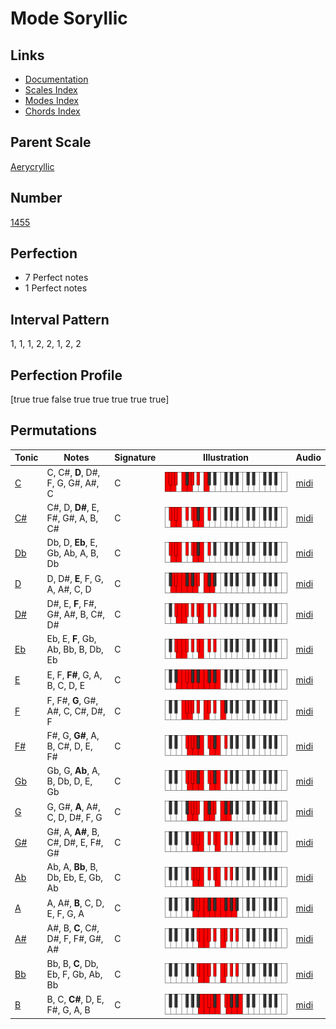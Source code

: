 # Mode Soryllic

## Links

- [Documentation](index.md)
- [Scales Index](Scales.md)
- [Modes Index](Modes.md)
- [Chords Index](Chords.md)

## Parent Scale

[Aerycryllic](ScaleAerycryllic.md)

## Number

[1455](https://ianring.com/musictheory/scales/1455)

## Perfection

- 7 Perfect notes
- 1 Perfect notes

## Interval Pattern

1, 1, 1, 2, 2, 1, 2, 2

## Perfection Profile

[true true false true true true true true]

## Permutations

| Tonic | Notes | Signature | Illustration | Audio |
|-------|-------|-----------|--------------|-------|
| [C](ModeCNaturalSoryllic.md) | C, C#, **D**, D#, F, G, G#, A#, C | C | ![CNaturalSoryllic](ModeCNaturalSoryllic.png) | [midi](https://github.com/edipermadi/music/blob/main/docs/ModeCNaturalSoryllic.mid?raw=true) |
| [C#](ModeCSharpSoryllic.md) | C#, D, **D#**, E, F#, G#, A, B, C# | C | ![CSharpSoryllic](ModeCSharpSoryllic.png) | [midi](https://github.com/edipermadi/music/blob/main/docs/ModeCSharpSoryllic.mid?raw=true) |
| [Db](ModeDFlatSoryllic.md) | Db, D, **Eb**, E, Gb, Ab, A, B, Db | C | ![DFlatSoryllic](ModeDFlatSoryllic.png) | [midi](https://github.com/edipermadi/music/blob/main/docs/ModeDFlatSoryllic.mid?raw=true) |
| [D](ModeDNaturalSoryllic.md) | D, D#, **E**, F, G, A, A#, C, D | C | ![DNaturalSoryllic](ModeDNaturalSoryllic.png) | [midi](https://github.com/edipermadi/music/blob/main/docs/ModeDNaturalSoryllic.mid?raw=true) |
| [D#](ModeDSharpSoryllic.md) | D#, E, **F**, F#, G#, A#, B, C#, D# | C | ![DSharpSoryllic](ModeDSharpSoryllic.png) | [midi](https://github.com/edipermadi/music/blob/main/docs/ModeDSharpSoryllic.mid?raw=true) |
| [Eb](ModeEFlatSoryllic.md) | Eb, E, **F**, Gb, Ab, Bb, B, Db, Eb | C | ![EFlatSoryllic](ModeEFlatSoryllic.png) | [midi](https://github.com/edipermadi/music/blob/main/docs/ModeEFlatSoryllic.mid?raw=true) |
| [E](ModeENaturalSoryllic.md) | E, F, **F#**, G, A, B, C, D, E | C | ![ENaturalSoryllic](ModeENaturalSoryllic.png) | [midi](https://github.com/edipermadi/music/blob/main/docs/ModeENaturalSoryllic.mid?raw=true) |
| [F](ModeFNaturalSoryllic.md) | F, F#, **G**, G#, A#, C, C#, D#, F | C | ![FNaturalSoryllic](ModeFNaturalSoryllic.png) | [midi](https://github.com/edipermadi/music/blob/main/docs/ModeFNaturalSoryllic.mid?raw=true) |
| [F#](ModeFSharpSoryllic.md) | F#, G, **G#**, A, B, C#, D, E, F# | C | ![FSharpSoryllic](ModeFSharpSoryllic.png) | [midi](https://github.com/edipermadi/music/blob/main/docs/ModeFSharpSoryllic.mid?raw=true) |
| [Gb](ModeGFlatSoryllic.md) | Gb, G, **Ab**, A, B, Db, D, E, Gb | C | ![GFlatSoryllic](ModeGFlatSoryllic.png) | [midi](https://github.com/edipermadi/music/blob/main/docs/ModeGFlatSoryllic.mid?raw=true) |
| [G](ModeGNaturalSoryllic.md) | G, G#, **A**, A#, C, D, D#, F, G | C | ![GNaturalSoryllic](ModeGNaturalSoryllic.png) | [midi](https://github.com/edipermadi/music/blob/main/docs/ModeGNaturalSoryllic.mid?raw=true) |
| [G#](ModeGSharpSoryllic.md) | G#, A, **A#**, B, C#, D#, E, F#, G# | C | ![GSharpSoryllic](ModeGSharpSoryllic.png) | [midi](https://github.com/edipermadi/music/blob/main/docs/ModeGSharpSoryllic.mid?raw=true) |
| [Ab](ModeAFlatSoryllic.md) | Ab, A, **Bb**, B, Db, Eb, E, Gb, Ab | C | ![AFlatSoryllic](ModeAFlatSoryllic.png) | [midi](https://github.com/edipermadi/music/blob/main/docs/ModeAFlatSoryllic.mid?raw=true) |
| [A](ModeANaturalSoryllic.md) | A, A#, **B**, C, D, E, F, G, A | C | ![ANaturalSoryllic](ModeANaturalSoryllic.png) | [midi](https://github.com/edipermadi/music/blob/main/docs/ModeANaturalSoryllic.mid?raw=true) |
| [A#](ModeASharpSoryllic.md) | A#, B, **C**, C#, D#, F, F#, G#, A# | C | ![ASharpSoryllic](ModeASharpSoryllic.png) | [midi](https://github.com/edipermadi/music/blob/main/docs/ModeASharpSoryllic.mid?raw=true) |
| [Bb](ModeBFlatSoryllic.md) | Bb, B, **C**, Db, Eb, F, Gb, Ab, Bb | C | ![BFlatSoryllic](ModeBFlatSoryllic.png) | [midi](https://github.com/edipermadi/music/blob/main/docs/ModeBFlatSoryllic.mid?raw=true) |
| [B](ModeBNaturalSoryllic.md) | B, C, **C#**, D, E, F#, G, A, B | C | ![BNaturalSoryllic](ModeBNaturalSoryllic.png) | [midi](https://github.com/edipermadi/music/blob/main/docs/ModeBNaturalSoryllic.mid?raw=true) |
